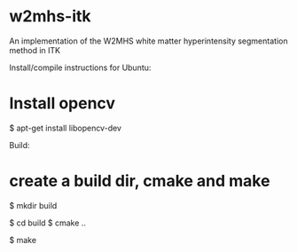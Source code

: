 # w2mhs-itk
An implementation of the W2MHS white matter hyperintensity segmentation method in ITK



Install/compile instructions for Ubuntu:

# Install opencv

   $ apt-get install libopencv-dev


Build:

# create a build dir, cmake and make
   
   $ mkdir build
   
   $ cd build
   $ cmake ..
   
   $ make

    
   
   
